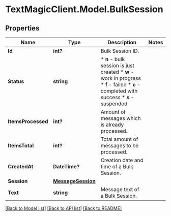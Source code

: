 # TextMagicClient.Model.BulkSession
## Properties

Name | Type | Description | Notes
------------ | ------------- | ------------- | -------------
**Id** | **int?** | Bulk Session ID. | 
**Status** | **string** | * **n** - bulk session is just created * **w** - work in progress * **f** - failed * **c** - completed with success * **s** - suspended  | 
**ItemsProcessed** | **int?** | Amount of messages which is already processed. | 
**ItemsTotal** | **int?** | Total amount of messages to be processed. | 
**CreatedAt** | **DateTime?** | Creation date and time of a Bulk Session. | 
**Session** | [**MessageSession**](MessageSession.md) |  | 
**Text** | **string** | Message text of a Bulk Session. | 

[[Back to Model list]](../README.md#documentation-for-models) [[Back to API list]](../README.md#documentation-for-api-endpoints) [[Back to README]](../README.md)

